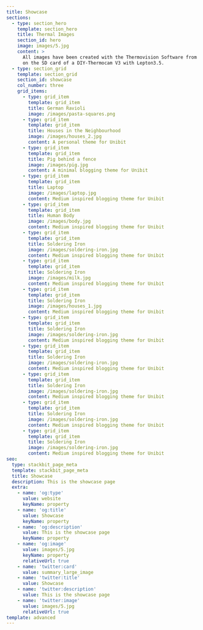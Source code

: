 ```yaml
---
title: Showcase
sections:
  - type: section_hero
    template: section_hero
    title: Thermal Images
    section_id: hero
    image: images/5.jpg
    content: >
      All images have been created with the Thermovision Software from raw files
      on the SD card of a DIY-Thermocam V3 with Lepton3.5.
  - type: section_grid
    template: section_grid
    section_id: showcase
    col_number: three
    grid_items:
      - type: grid_item
        template: grid_item
        title: German Ravioli
        image: /images/pasta-squares.png
      - type: grid_item
        template: grid_item
        title: Houses in the Neighbourhood
        image: /images/houses_2.jpg
        content: A personal theme for Unibit
      - type: grid_item
        template: grid_item
        title: Pig behind a fence
        image: /images/pig.jpg
        content: A minimal blogging theme for Unibit
      - type: grid_item
        template: grid_item
        title: Laptop
        image: /images/laptop.jpg
        content: Medium inspired blogging theme for Unibit
      - type: grid_item
        template: grid_item
        title: Human Body
        image: /images/body.jpg
        content: Medium inspired blogging theme for Unibit
      - type: grid_item
        template: grid_item
        title: Soldering Iron
        image: /images/soldering-iron.jpg
        content: Medium inspired blogging theme for Unibit
      - type: grid_item
        template: grid_item
        title: Soldering Iron
        image: /images/milk.jpg
        content: Medium inspired blogging theme for Unibit
      - type: grid_item
        template: grid_item
        title: Soldering Iron
        image: /images/houses_1.jpg
        content: Medium inspired blogging theme for Unibit
      - type: grid_item
        template: grid_item
        title: Soldering Iron
        image: /images/soldering-iron.jpg
        content: Medium inspired blogging theme for Unibit
      - type: grid_item
        template: grid_item
        title: Soldering Iron
        image: /images/soldering-iron.jpg
        content: Medium inspired blogging theme for Unibit
      - type: grid_item
        template: grid_item
        title: Soldering Iron
        image: /images/soldering-iron.jpg
        content: Medium inspired blogging theme for Unibit
      - type: grid_item
        template: grid_item
        title: Soldering Iron
        image: /images/soldering-iron.jpg
        content: Medium inspired blogging theme for Unibit
      - type: grid_item
        template: grid_item
        title: Soldering Iron
        image: /images/soldering-iron.jpg
        content: Medium inspired blogging theme for Unibit
seo:
  type: stackbit_page_meta
  template: stackbit_page_meta
  title: Showcase
  description: This is the showcase page
  extra:
    - name: 'og:type'
      value: website
      keyName: property
    - name: 'og:title'
      value: Showcase
      keyName: property
    - name: 'og:description'
      value: This is the showcase page
      keyName: property
    - name: 'og:image'
      value: images/5.jpg
      keyName: property
      relativeUrl: true
    - name: 'twitter:card'
      value: summary_large_image
    - name: 'twitter:title'
      value: Showcase
    - name: 'twitter:description'
      value: This is the showcase page
    - name: 'twitter:image'
      value: images/5.jpg
      relativeUrl: true
template: advanced
---
```

